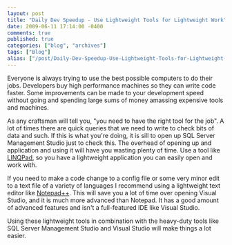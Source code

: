```yaml
---
layout: post
title: "Daily Dev Speedup - Use Lightweight Tools for Lightweight Work"
date: 2009-06-11 17:14:00 -0400
comments: true
published: true
categories: ["blog", "archives"]
tags: ["Blog"]
alias: ["/post/Daily-Dev-Speedup-Use-Lightweight-Tools-for-Lightweight-Work", "/post/daily-dev-speedup-use-lightweight-tools-for-lightweight-work"]
---
```

<!-- more -->

<p>Everyone is always trying to use the best possible computers to do their jobs. Developers buy high performance machines so they can write code faster. Some improvements can be made to your development speed without going and spending large sums of money amassing expensive tools and machines.</p>
<p>As any craftsman will tell you, "you need to have the right tool for the job". A lot of times there are quick queries that we need to write to check bits of data and such. If this is what you're doing, it is sill to open up SQL Server Management Studio just to check this. The overhead of opening up and application and using it will have you wasting plenty of time. Use a tool like <a href="http://www.linqpad.net/" target="_blank">LINQPad</a>, so you have a lightweight application you can easily open and work with.</p>
<p>If you need to make a code change to a config file or some very minor edit to a text file of a variety of languages I recommend using a lightweight text editor like <a href="http://notepad-plus.sourceforge.net/" target="_blank">Notepad++</a>. This will save you a lot of time over opening Visual Studio, and it is much more advanced than Notepad. It has a good amount of advanced features and isn't a full-featured IDE like Visual Studio.</p>
<p>Using these lightweight tools in combination with the heavy-duty tools like SQL Server Management Studio and Visual Studio will make things a lot easier.</p>
